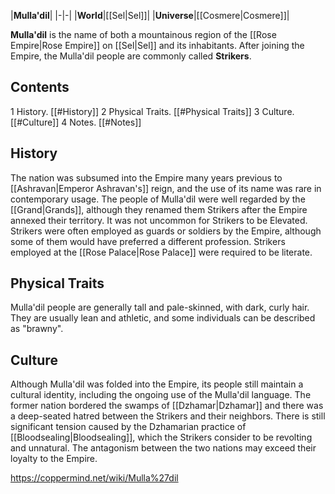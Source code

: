 |**Mulla'dil**|
|-|-|
|**World**|[[Sel\|Sel]]|
|**Universe**|[[Cosmere\|Cosmere]]|

**Mulla'dil** is the name of both a mountainous region of the [[Rose Empire\|Rose Empire]] on [[Sel\|Sel]] and its inhabitants. After joining the Empire, the Mulla'dil people are commonly called **Strikers**.

## Contents

1 History. [[#History]] 
2 Physical Traits. [[#Physical Traits]] 
3 Culture. [[#Culture]] 
4 Notes. [[#Notes]] 


## History
The nation was subsumed into the Empire many years previous to [[Ashravan\|Emperor Ashravan's]] reign, and the use of its name was rare in contemporary usage. The people of Mulla'dil were well regarded by the [[Grand\|Grands]], although they renamed them Strikers after the Empire annexed their territory. It was not uncommon for Strikers to be Elevated. Strikers were often employed as guards or soldiers by the Empire, although some of them would have preferred a different profession. Strikers employed at the [[Rose Palace\|Rose Palace]] were required to be literate.

## Physical Traits
Mulla'dil people are generally tall and pale-skinned, with dark, curly hair. They are usually lean and athletic, and some individuals can be described as "brawny".

## Culture
Although Mulla'dil was folded into the Empire, its people still maintain a cultural identity, including the ongoing use of the Mulla'dil language. The former nation bordered the swamps of [[Dzhamar\|Dzhamar]] and there was a deep-seated hatred between the Strikers and their neighbors. There is still significant tension caused by the Dzhamarian practice of [[Bloodsealing\|Bloodsealing]], which the Strikers consider to be revolting and unnatural. The antagonism between the two nations may exceed their loyalty to the Empire.



https://coppermind.net/wiki/Mulla%27dil